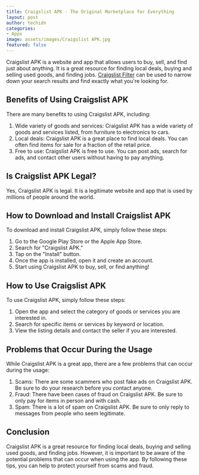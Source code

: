 ```yaml
---
title: Craigslist APK - The Original Marketplace for Everything
layout: post
author: techidn
categories: 
- Apps
image: assets/images/Craigslist APK.jpg
featured: false
---
```


Craigslist APK is a website and app that allows users to buy, sell, and find just about anything. It is a great resource for finding local deals, buying and selling used goods, and finding jobs. [Craigslist Filter](https://www.knot35.com/craigslist/) can be used to narrow down your search results and find exactly what you're looking for.

## Benefits of Using Craigslist APK
There are many benefits to using Craigslist APK, including:
1.	Wide variety of goods and services: Craigslist APK has a wide variety of goods and services listed, from furniture to electronics to cars.
2.	Local deals: Craigslist APK is a great place to find local deals. You can often find items for sale for a fraction of the retail price.
3.	Free to use: Craigslist APK is free to use. You can post ads, search for ads, and contact other users without having to pay anything.

## Is Craigslist APK Legal?
Yes, Craigslist APK is legal. It is a legitimate website and app that is used by millions of people around the world.

## How to Download and Install Craigslist APK
To download and install Craigslist APK, simply follow these steps:
1.	Go to the Google Play Store or the Apple App Store.
2.	Search for "Craigslist APK."
3.	Tap on the "Install" button.
4.	Once the app is installed, open it and create an account.
5.	Start using Craigslist APK to buy, sell, or find anything!

## How to Use Craigslist APK
To use Craigslist APK, simply follow these steps:
1.	Open the app and select the category of goods or services you are interested in.
2.	Search for specific items or services by keyword or location.
3.	View the listing details and contact the seller if you are interested.

## Problems that Occur During the Usage
While Craigslist APK is a great app, there are a few problems that can occur during the usage:
1.	Scams: There are some scammers who post fake ads on Craigslist APK. Be sure to do your research before you contact anyone.
2.	Fraud: There have been cases of fraud on Craigslist APK. Be sure to only pay for items in person and with cash.
3.	Spam: There is a lot of spam on Craigslist APK. Be sure to only reply to messages from people who seem legitimate.

## Conclusion
Craigslist APK is a great resource for finding local deals, buying and selling used goods, and finding jobs. However, it is important to be aware of the potential problems that can occur when using the app. By following these tips, you can help to protect yourself from scams and fraud.
